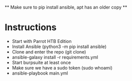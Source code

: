** Make sure to pip install ansible, apt has an older copy **

# Instructions
* Start with Parrot HTB Edition
* Install Ansible (python3 -m pip install ansible)
* Clone and enter the repo (git clone)
* ansible-galaxy install -r requirements.yml
* Start burpsuite at least once
* Make sure we have a sudo token (sudo whoami)
* ansible-playbook main.yml


